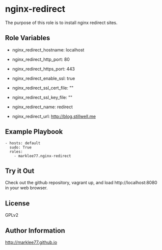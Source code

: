 nginx-redirect
==============

The purpose of this role is to install nginx redirect sites.

Role Variables
--------------

- nginx_redirect_hostname: localhost
- nginx_redirect_http_port: 80
- nginx_redirect_https_port: 443
- nginx_redirect_enable_ssl: true

- nginx_redirect_ssl_cert_file: ""
- nginx_redirect_ssl_key_file: ""

- nginx_redirect_name: redirect
- nginx_redirect_url: http://blog.stillwell.me

Example Playbook
-------------------------

    - hosts: default
      sudo: True
      roles:
        - marklee77.nginx-redirect

Try it Out
---------------------------

Check out the github repository, vagrant up, and load http://localhost:8080 in
your web browser.

License
-------

GPLv2

Author Information
------------------

http://marklee77.github.io

